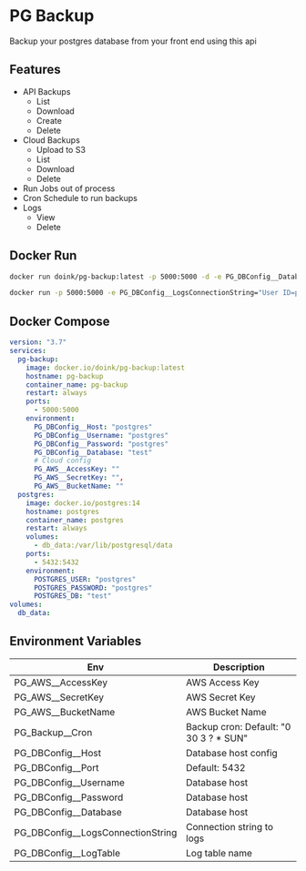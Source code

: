 # PG Backup

Backup your postgres database from your front end using this api

## Features

- API Backups
  - List
  - Download
  - Create
  - Delete
- Cloud Backups
  - Upload to S3
  - List
  - Download
  - Delete
- Run Jobs out of process
- Cron Schedule to run backups
- Logs
  - View
  - Delete

## Docker Run

```bash
docker run doink/pg-backup:latest -p 5000:5000 -d -e PG_DBConfig__Database="test"

docker run -p 5000:5000 -e PG_DBConfig__LogsConnectionString="User ID=postgres;Password=postgres;Host=host.containers.internal;Port=5432;Database=logs" -e PG_DBConfig__Host="host.containers.internal" pg-backup 
```

## Docker Compose

```yaml
version: "3.7"
services:
  pg-backup:
    image: docker.io/doink/pg-backup:latest
    hostname: pg-backup
    container_name: pg-backup
    restart: always
    ports:
      - 5000:5000
    environment:
      PG_DBConfig__Host: "postgres"
      PG_DBConfig__Username: "postgres"
      PG_DBConfig__Password: "postgres"
      PG_DBConfig__Database: "test"
      # Cloud config
      PG_AWS__AccessKey: ""
      PG_AWS__SecretKey: "",
      PG_AWS__BucketName: ""
  postgres:
    image: docker.io/postgres:14
    hostname: postgres
    container_name: postgres
    restart: always
    volumes:
      - db_data:/var/lib/postgresql/data
    ports:
      - 5432:5432
    environment:
      POSTGRES_USER: "postgres"
      POSTGRES_PASSWORD: "postgres"
      POSTGRES_DB: "test"
volumes:
  db_data:
```

## Environment Variables

| Env                               | Description                            |
| --------------------------------- | -------------------------------------- |
| PG_AWS__AccessKey                 | AWS Access Key                         |
| PG_AWS__SecretKey                 | AWS Secret Key                         |
| PG_AWS__BucketName                | AWS Bucket Name                        |
| PG_Backup__Cron                   | Backup cron: Default: "0 30 3 ? * SUN" |
| PG_DBConfig__Host                 | Database host config                   |
| PG_DBConfig__Port                 | Default: 5432                          |
| PG_DBConfig__Username             | Database host                          |
| PG_DBConfig__Password             | Database host                          |
| PG_DBConfig__Database             | Database host                          |
| PG_DBConfig__LogsConnectionString | Connection string to logs              |
| PG_DBConfig__LogTable             | Log table name                         |
